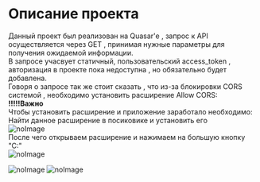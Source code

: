 # Описание проекта
Данный проект был реализован на Quasar'e , запрос к API осуществляется через GET , принимая нужные параметры для получения ожидаемой информации. <br>
В запросе учасвует статичный, пользовательский access_token , авторизация в проекте пока недоступна , но обязательно будет добавлена.<br>
Говоря о запросе так же стоит сказать , что из-за блокировки CORS системой , необходимо установить расширение Allow CORS:<br>
**!!!!!Важно**<br>
Чтобы установить расширение и приложение заработало необходимо:<br>
Найти данное расширение в посиковике и установить его <br>
![noImage](https://i.imgur.com/fi9e3i5.png) <br>
После чего открываем расширение и нажимаем на большую кнопку "C:"<br>
![noImage](https://lh3.googleusercontent.com/nfF6PyeLmx7O9cJ0r5pJ9J5Rk0KPlKzZN0FAS2sPso3ClSiTsRWseUXGQAGNa1D-Jk4Z039YPPb6Kz1LCZTBQMSvV2o=w640-h400-e365-rj-sc0x00ffffff) <br>

![noImage](https://i.imgur.com/gyebCkP.png)
![noImage](https://i.imgur.com/Zr68uqU.png)
